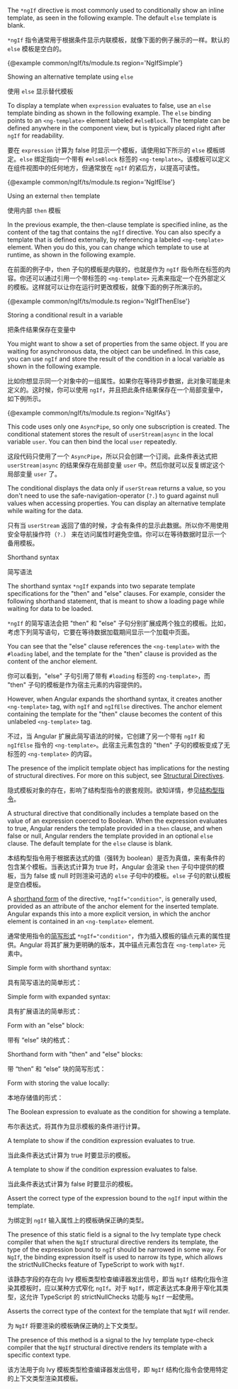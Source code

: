 The `*ngIf` directive is most commonly used to conditionally show an inline template,
as seen in the following  example.
The default `else` template is blank.

`*ngIf` 指令通常用于根据条件显示内联模板，就像下面的例子展示的一样。默认的 `else` 模板是空白的。

{&commat;example common/ngIf/ts/module.ts region='NgIfSimple'}



Showing an alternative template using `else`

使用 `else` 显示替代模板

To display a template when `expression` evaluates to false, use an `else` template
binding as shown in the following example.
The `else` binding points to an `<ng-template>`  element labeled `#elseBlock`.
The template can be defined anywhere in the component view, but is typically placed right after
`ngIf` for readability.

要在 `expression` 计算为 false 时显示一个模板，请使用如下所示的 `else` 模板绑定。`else`
绑定指向一个带有 `#elseBlock` 标签的
`<ng-template>`。该模板可以定义在组件视图中的任何地方，但通常放在 `ngIf` 的紧后方，以提高可读性。

{&commat;example common/ngIf/ts/module.ts region='NgIfElse'}



Using an external `then` template

使用内部 `then` 模板

In the previous example, the then-clause template is specified inline, as the content of the
tag that contains the `ngIf` directive. You can also specify a template that is defined
externally, by referencing a labeled `<ng-template>` element. When you do this, you can
change which template to use at runtime, as shown in the following example.

在前面的例子中，then 子句的模板是内联的，也就是作为 `ngIf`
指令所在标签的内容。你还可以通过引用一个带标签的 `<ng-template>`
元素来指定一个在外部定义的模板。这样就可以让你在运行时更改模板，就像下面的例子所演示的。

{&commat;example common/ngIf/ts/module.ts region='NgIfThenElse'}



Storing a conditional result in a variable

把条件结果保存在变量中

You might want to show a set of properties from the same object. If you are waiting
for asynchronous data, the object can be undefined.
In this case, you can use `ngIf` and store the result of the condition in a local
variable as shown in the following example.

比如你想显示同一个对象中的一组属性。如果你在等待异步数据，此对象可能是未定义的。这时候，你可以使用
`ngIf`，并且把此条件结果保存在一个局部变量中，如下例所示。

{&commat;example common/ngIf/ts/module.ts region='NgIfAs'}



This code uses only one `AsyncPipe`, so only one subscription is created.
The conditional statement stores the result of `userStream|async` in the local variable `user`.
You can then bind the local `user` repeatedly.

这段代码只使用了一个 `AsyncPipe`，所以只会创建一个订阅。此条件表达式把 `userStream|async`
的结果保存在局部变量 `user` 中。然后你就可以反复绑定这个局部变量 `user` 了。

The conditional displays the data only if `userStream` returns a value,
so you don't need to use the
safe-navigation-operator \(`?.`\)
to guard against null values when accessing properties.
You can display an alternative template while waiting for the data.

只有当 `userStream` 返回了值的时候，才会有条件的显示此数据。所以你不用使用安全导航操作符（`?.`）
来在访问属性时避免空值。你可以在等待数据时显示一个备用模板。

Shorthand syntax

简写语法

The shorthand syntax `*ngIf` expands into two separate template specifications
for the "then" and "else" clauses. For example, consider the following shorthand statement,
that is meant to show a loading page while waiting for data to be loaded.

`*ngIf` 的简写语法会把 "then" 和 "else"
子句分别扩展成两个独立的模板。比如，考虑下列简写语句，它要在等待数据加载期间显示一个加载中页面。

You can see that the "else" clause references the `<ng-template>`
with the `#loading` label, and the template for the "then" clause
is provided as the content of the anchor element.

你可以看到，"else" 子句引用了带有 `#loading` 标签的 `<ng-template>`，而 "then"
子句的模板是作为宿主元素的内容提供的。

However, when Angular expands the shorthand syntax, it creates
another `<ng-template>` tag, with `ngIf` and `ngIfElse` directives.
The anchor element containing the template for the "then" clause becomes
the content of this unlabeled `<ng-template>` tag.

不过，当 Angular 扩展此简写语法的时候，它创建了另一个带有 `ngIf` 和 `ngIfElse` 指令的
`<ng-template>`。此宿主元素包含的 "then" 子句的模板变成了无标签的  `<ng-template>` 的内容。

The presence of the implicit template object has implications for the nesting of
structural directives. For more on this subject, see
[Structural Directives](guide/structural-directives#one-per-element).

隐式模板对象的存在，影响了结构型指令的嵌套规则。欲知详情，参见[结构型指令](https://angular.io/guide/structural-directives#one-per-element)。

A structural directive that conditionally includes a template based on the value of
an expression coerced to Boolean.
When the expression evaluates to true, Angular renders the template
provided in a `then` clause, and when  false or null,
Angular renders the template provided in an optional `else` clause. The default
template for the `else` clause is blank.

本结构型指令用于根据表达式的值（强转为
boolean）是否为真值，来有条件的包含某个模板。当表达式计算为 true 时，Angular 会渲染 `then`
子句中提供的模板，当为 false 或 null 时则渲染可选的 `else` 子句中的模板。`else`
子句的默认模板是空白模板。

A [shorthand form](guide/structural-directives#asterisk) of the directive,
`*ngIf="condition"`, is generally used, provided
as an attribute of the anchor element for the inserted template.
Angular expands this into a more explicit version, in which the anchor element
is contained in an `<ng-template>` element.

通常使用指令的[简写形式](guide/structural-directives#asterisk)
`*ngIf="condition"`，作为插入模板的锚点元素的属性提供。Angular
将其扩展为更明确的版本，其中锚点元素包含在 `<ng-template>` 元素中。

Simple form with shorthand syntax:

具有简写语法的简单形式：

Simple form with expanded syntax:

具有扩展语法的简单形式：

Form with an "else" block:

带有 “else” 块的格式：

Shorthand form with "then" and "else" blocks:

带 “then” 和 “else” 块的简写形式：

Form with storing the value locally:

本地存储值的形式：

The Boolean expression to evaluate as the condition for showing a template.

布尔表达式，将其作为显示模板的条件进行计算。

A template to show if the condition expression evaluates to true.

当此条件表达式计算为 true 时要显示的模板。

A template to show if the condition expression evaluates to false.

当此条件表达式计算为 false 时要显示的模板。

Assert the correct type of the expression bound to the `ngIf` input within the template.

为绑定到 `ngIf` 输入属性上的模板确保正确的类型。

The presence of this static field is a signal to the Ivy template type check compiler that
when the `NgIf` structural directive renders its template, the type of the expression bound
to `ngIf` should be narrowed in some way. For `NgIf`, the binding expression itself is used to
narrow its type, which allows the strictNullChecks feature of TypeScript to work with `NgIf`.

该静态字段的存在向 Ivy 模板类型检查编译器发出信号，即当 `NgIf`
结构化指令渲染其模板时，应以某种方式窄化 `ngIf`。对于
`NgIf`，绑定表达式本身用于窄化其类型，这允许 TypeScript 的 strictNullChecks 功能与 `NgIf`
一起使用。

Asserts the correct type of the context for the template that `NgIf` will render.

为 `NgIf` 将要渲染的模板确保正确的上下文类型。

The presence of this method is a signal to the Ivy template type-check compiler that the
`NgIf` structural directive renders its template with a specific context type.

该方法用于向 Ivy 模板类型检查编译器发出信号，即 `NgIf`
结构化指令会使用特定的上下文类型渲染其模板。